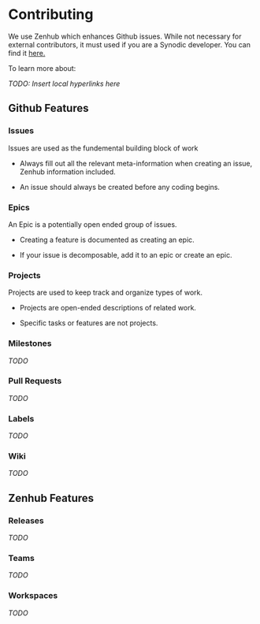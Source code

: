 # Contributing

We use Zenhub which enhances Github issues. While not necessary for external contributors, it must used if you are a Synodic developer. You can find it [here.](https://chrome.google.com/webstore/detail/zenhub-for-github/ogcgkffhplmphkaahpmffcafajaocjbd?hl=en-US)

To learn more about:

*TODO: Insert local hyperlinks here*

## Github Features

### Issues

Issues are used as the fundemental building block of work

- Always fill out all the relevant meta-information when creating an issue, Zenhub information included.

- An issue should always be created before any coding begins.  


### Epics

An Epic is a potentially open ended group of issues. 

- Creating a feature is documented as creating an epic.

- If your issue is decomposable, add it to an epic or create an epic.

### Projects

Projects are used to keep track and organize types of work. 

- Projects are open-ended descriptions of related work.

- Specific tasks or features are not projects.

### Milestones

*TODO*

### Pull Requests

*TODO*

### Labels

*TODO*

### Wiki

*TODO*

## Zenhub Features

### Releases

*TODO*

### Teams

*TODO*

### Workspaces

*TODO*

